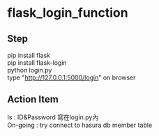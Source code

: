 # flask_login_function

## Step
pip install flask   
pip install flask-login   
python login.py   
type "http://127.0.0.1:5000/login" on browser   

## Action Item
Is : ID&Password 寫在login.py內   
On-going : try connect to hasura db member table   
